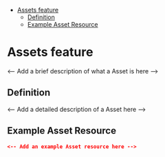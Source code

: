 <!-- START doctoc generated TOC please keep comment here to allow auto update -->
<!-- DON'T EDIT THIS SECTION, INSTEAD RE-RUN doctoc TO UPDATE -->

- [Assets feature](#assets-feature)
  - [Definition](#definition)
  - [Example Asset Resource](#example-asset-resource)

<!-- END doctoc generated TOC please keep comment here to allow auto update -->

# Assets feature

<-- Add a brief description of what a Asset is here -->

## Definition

<-- Add a detailed description of a Asset here -->

## Example Asset Resource

```json
<-- Add an example Asset resource here -->
```
